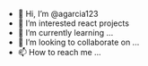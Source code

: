- 👋 Hi, I’m @agarcia123
- 👀 I’m interested react projects
- 🌱 I’m currently learning ...
- 💞️ I’m looking to collaborate on ...
- 📫 How to reach me ...

<!---
agarcia123/agarcia123 is a ✨ special ✨ repository because its `README.md` (this file) appears on your GitHub profile.
You can click the Preview link to take a look at your changes.
--->
